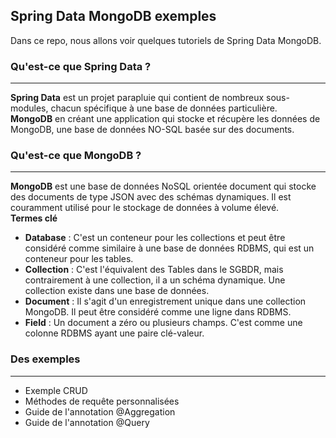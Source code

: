 ## Spring Data MongoDB exemples
Dans ce repo, nous allons voir quelques tutoriels de Spring Data MongoDB.

### Qu'est-ce que Spring Data ?
---
**Spring Data** est un projet parapluie qui contient de nombreux sous-modules, chacun spécifique à une base de données particulière. <br/>
**MongoDB** en créant une application qui stocke et récupère les données de MongoDB, une base de données NO-SQL basée sur des documents.

### Qu'est-ce que MongoDB ?
---
**MongoDB** est une base de données NoSQL orientée document qui stocke des documents de type JSON avec des schémas dynamiques. Il est couramment utilisé pour le stockage de données à volume élevé.
<br/>
**Termes clé**
* **Database** : C'est un conteneur pour les collections et peut être considéré comme similaire à une base de données RDBMS, qui est un conteneur pour les tables.
* **Collection** : C'est l'équivalent des Tables dans le SGBDR, mais contrairement à une collection, il a un schéma dynamique. Une collection existe dans une base de données.
* **Document** : Il s'agit d'un enregistrement unique dans une collection MongoDB. Il peut être considéré comme une ligne dans RDBMS.
* **Field** : Un document a zéro ou plusieurs champs. C'est comme une colonne RDBMS ayant une paire clé-valeur.

### Des exemples
---
* Exemple CRUD
* Méthodes de requête personnalisées
* Guide de l'annotation @Aggregation
* Guide de l'annotation @Query
